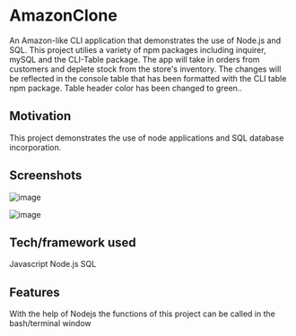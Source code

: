 # AmazonClone
An Amazon-like CLI application that demonstrates the use of Node.js and SQL. This project utilies a variety of npm packages including inquirer, mySQL and the CLI-Table package. The app will take in orders from customers and deplete stock from the store's inventory. The changes will be reflected in the console table that has been formatted with the CLI table npm package. Table header color has been changed to green..


## Motivation
This project demonstrates the use of node applications and SQL database incorporation.

## Screenshots
![image](https://user-images.githubusercontent.com/8785431/58362731-3143d500-7e60-11e9-9c41-1e4f5b22b8c1.png)


![image](https://user-images.githubusercontent.com/8785431/58362770-d5c61700-7e60-11e9-8995-116e4d39c629.png)


## Tech/framework used
 Javascript
 Node.js
 SQL


## Features
With the help of Nodejs the functions of this project can be called in the bash/terminal window




